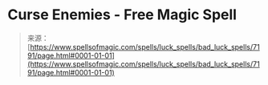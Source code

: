 <!--yml
category: 未分类
date: 2024-06-12 18:42:09
-->

# Curse Enemies - Free Magic Spell

> 来源：[https://www.spellsofmagic.com/spells/luck_spells/bad_luck_spells/7191/page.html#0001-01-01](https://www.spellsofmagic.com/spells/luck_spells/bad_luck_spells/7191/page.html#0001-01-01)